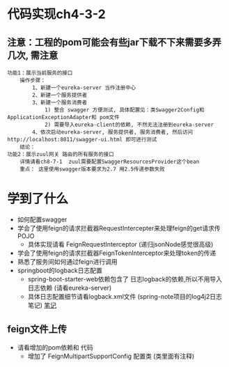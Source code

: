 # 代码实现ch4-3-2
## 注意：工程的pom可能会有些jar下载不下来需要多弄几次, 需注意
```
功能1：展示当前服务的接口
    操作步骤：
        1、新建一个eureka-server 当作注册中心
        2、新建一个服务提供者
        3、新建一个服务消费者
            1) 整合 swagger 方便测试, 具体配置见：类Swagger2Config和ApplicationExceptionAdapter和 pom文件
            2) 需要导入eureka-client的依赖, 不然无法注册到eureka-server
        4、依次启动eureka-server, 服务提供者, 服务消费者, 然后访问 http://localhost:8011/swagger-ui.html 即可进行测试
    结论：
功能2：展示zuul网关 路由的所有服务的接口
    详情请看ch8-7-1  zuul需要配置SwaggerResourcesProvider这个bean
    重点： 这里使用swagger版本要求为2.7 用2.5传递参数失败

```
# 学到了什么
- 如何配置swagger
- 学会了使用feign的请求拦截器RequestIntercepter来处理feign的get请求传POJO
    - 具体实现请看 FeignRequestInterceptor (递归jsonNode感觉很高级)
- 学会了使用feign的请求拦截器FeignTokenInterceptor来处理token的传递
- 熟悉了服务间如何通过feign进行调用
- springboot的logback日志配置
    - spring-boot-starter-web依赖包含了 日志logback的依赖,所以不用导入日志依赖 (请看eureka-server)
    - 具体日志配置细节请看logback.xml文件 (spring-note项目的log4j2日志笔记) [笔记](https://github.com/keepclimbs/spring-note/tree/master/src/main/resources/log4j2.xml)

## feign文件上传
- 请看增加的pom依赖和 代码
    - 增加了 FeignMultipartSupportConfig 配置类 (类里面有注释)
